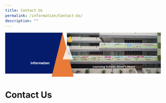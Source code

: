 ```yaml
---
title: Contact Us
permalink: /information/Contact-Us/
description: ""
---
```

![](/images/Information.png)

Contact Us
==========